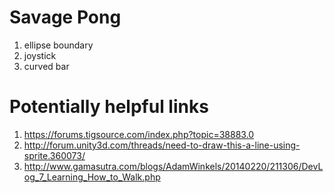 # Savage Pong

1. ellipse boundary
2. joystick
3. curved bar

# Potentially helpful links

1. https://forums.tigsource.com/index.php?topic=38883.0
2. http://forum.unity3d.com/threads/need-to-draw-this-a-line-using-sprite.360073/
3. http://www.gamasutra.com/blogs/AdamWinkels/20140220/211306/DevLog_7_Learning_How_to_Walk.php
